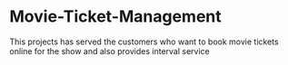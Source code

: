 # Movie-Ticket-Management
This projects has served the customers who want to book movie tickets online for the show and also provides interval service
